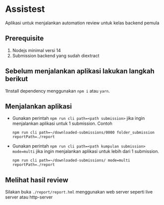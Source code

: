 # Assistest
Aplikasi untuk menjalankan automation review untuk kelas backend pemula

## Prerequisite
1. Nodejs minimal versi 14
2. Submission backend yang sudah diextract

## Sebelum menjalankan aplikasi lakukan langkah berikut
1Install dependency menggunakan `npm i` atau `yarn`.

## Menjalankan aplikasi
- Gunakan perintah `npm run cli path=<path submission>` jika ingin menjalankan aplikasi untuk 1 submission. Contoh
  ```
  npm run cli path=~/downloaded-submissions/0000 folder_submission reportPath=./report
  ```
  
- Gunakan perintah `npm run cli path=<path kumpulan submission> mode=multi` jika ingin menjalankan aplikasi untuk lebih dari 1 submission.
  ```
  npm run cli path=~/downloaded-submissions/ mode=multi reportPath=./report
  ```
  
## Melihat hasil review
Silakan buka `./report/report.hml` menggunakan web server seperti live server atau http-server


